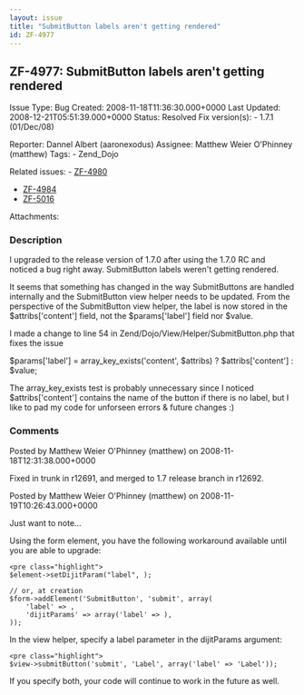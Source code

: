 ```yaml
---
layout: issue
title: "SubmitButton labels aren't getting rendered"
id: ZF-4977
---
```


ZF-4977: SubmitButton labels aren't getting rendered
----------------------------------------------------

 Issue Type: Bug Created: 2008-11-18T11:36:30.000+0000 Last Updated: 2008-12-21T05:51:39.000+0000 Status: Resolved Fix version(s): - 1.7.1 (01/Dec/08)
 
 Reporter:  Dannel Albert (aaronexodus)  Assignee:  Matthew Weier O'Phinney (matthew)  Tags: - Zend\_Dojo
 
 Related issues: - [ZF-4980](/issues/browse/ZF-4980)
- [ZF-4984](/issues/browse/ZF-4984)
- [ZF-5016](/issues/browse/ZF-5016)
 
 Attachments: 
### Description

I upgraded to the release version of 1.7.0 after using the 1.7.0 RC and noticed a bug right away. SubmitButton labels weren't getting rendered.

It seems that something has changed in the way SubmitButtons are handled internally and the SubmitButton view helper needs to be updated. From the perspective of the SubmitButton view helper, the label is now stored in the $attribs['content'] field, not the $params['label'] field nor $value.

I made a change to line 54 in Zend/Dojo/View/Helper/SubmitButton.php that fixes the issue

$params['label'] = array\_key\_exists('content', $attribs) ? $attribs['content'] : $value;

The array\_key\_exists test is probably unnecessary since I noticed $attribs['content'] contains the name of the button if there is no label, but I like to pad my code for unforseen errors & future changes :)

 

 

### Comments

Posted by Matthew Weier O'Phinney (matthew) on 2008-11-18T12:31:38.000+0000

Fixed in trunk in r12691, and merged to 1.7 release branch in r12692.

 

 

Posted by Matthew Weier O'Phinney (matthew) on 2008-11-19T10:26:43.000+0000

Just want to note...

Using the form element, you have the following workaround available until you are able to upgrade:

 
    <pre class="highlight">
    $element->setDijitParam("label", );
    
    // or, at creation
    $form->addElement('SubmitButton', 'submit', array(
        'label' => ,
        'dijitParams' => array('label' => ),
    ));


In the view helper, specify a label parameter in the dijitParams argument:

 
    <pre class="highlight">
    $view->submitButton('submit', 'Label', array('label' => 'Label'));


If you specify both, your code will continue to work in the future as well.

 

 